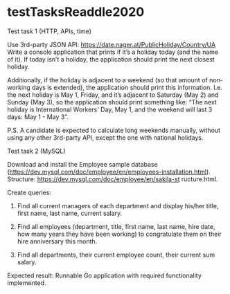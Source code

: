 # testTasksReaddle2020

Test task 1 (HTTP, APIs, time)

Use 3rd-party JSON API: https://date.nager.at/PublicHoliday/Country/UA
Write a console application that prints if it’s a holiday today (and the name of it). If today isn’t a holiday, the application should print the next closest holiday. 

Additionally, if the holiday is adjacent to a weekend (so that amount of non-working days is extended), the application should print this information. I.e. the next holiday is May 1, Friday, and it’s adjacent to Saturday (May 2) and Sunday (May 3), so the application should print something like: “The next holiday is International Workers' Day, May 1, and the weekend will last 3 days: May 1 - May 3”.

P.S. A candidate is expected to calculate long weekends manually, without using any other 3rd-party API, except the one with national holidays.


Test task 2 (MySQL)

Download and install the Employee sample database (https://dev.mysql.com/doc/employee/en/employees-installation.html).
Structure: https://dev.mysql.com/doc/employee/en/sakila-st ructure.html.

Create queries:

  1. Find all current managers of each department and display his/her title, first name, last name, current salary.

  2. Find all employees (department, title, first name, last name, hire date, how many years they have been working) to congratulate them on their hire anniversary this month.

  3. Find all departments, their current employee count, their current sum salary.

Expected result:
Runnable Go application with required functionality implemented.
